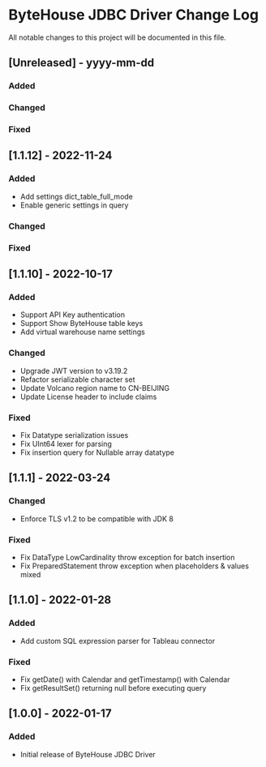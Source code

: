 # ByteHouse JDBC Driver Change Log
All notable changes to this project will be documented in this file.

## [Unreleased] - yyyy-mm-dd

### Added

### Changed

### Fixed

## [1.1.12] - 2022-11-24

### Added
- Add settings dict_table_full_mode
- Enable generic settings in query

### Changed

### Fixed

## [1.1.10] - 2022-10-17

### Added
- Support API Key authentication
- Support Show ByteHouse table keys
- Add virtual warehouse name settings

### Changed
- Upgrade JWT version to v3.19.2
- Refactor serializable character set
- Update Volcano region name to CN-BEIJING
- Update License header to include claims

### Fixed
- Fix Datatype serialization issues
- Fix UInt64 lexer for parsing
- Fix insertion query for Nullable array datatype

## [1.1.1] - 2022-03-24

### Changed
- Enforce TLS v1.2 to be compatible with JDK 8

### Fixed
- Fix DataType LowCardinality throw exception for batch insertion
- Fix PreparedStatement throw exception when placeholders & values mixed

## [1.1.0] - 2022-01-28

### Added
- Add custom SQL expression parser for Tableau connector

### Fixed
- Fix getDate() with Calendar and getTimestamp() with Calendar
- Fix getResultSet() returning null before executing query

## [1.0.0] - 2022-01-17

### Added
- Initial release of ByteHouse JDBC Driver
